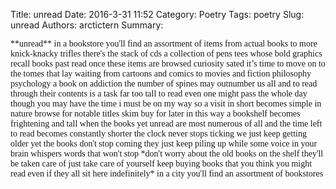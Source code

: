 Title: unread
Date: 2016-3-31 11:52
Category: Poetry
Tags: poetry
Slug: unread
Authors: arctictern
Summary: 

<span style="font-family:Cantarell">
**unread**  
in a bookstore you'll find  
an assortment of items  
from actual books to  
more knick-knacky trifles    
there's the stack of cds  
a collection of pens  
tees whose bold graphics  
recall books past read  
once these items are browsed  
curiosity sated  
it’s time to move on to  
the tomes that lay waiting  
from cartoons and comics to  
movies and fiction  
philosophy psychology  
a book on addiction  
the number of spines may  
outnumber us all  
and to read through their contents  
is a task far too tall  
to read even one  
might pass the whole day  
though you may have the time  
i must be on my way  
so a visit in short  
becomes simple in nature  
browse for notable titles  
skim    buy for later  
in this way a bookshelf  
becomes frightening and tall  
when the books yet unread  
are most numerous of all  
and the time left to read becomes  
constantly shorter  
the clock never stops ticking we just  
keep getting older  
yet the books don't stop coming  
they just keep piling up  
while some voice in your brain  
whispers words that won't stop  
*don't worry about   
the old books on the shelf  
they'll be taken care of  
just take care of yourself  
keep buying books that you  
think you might read   
even if they all sit here  
indefinitely*  
in a city you'll find  
an assortment of bookstores  
</span>
